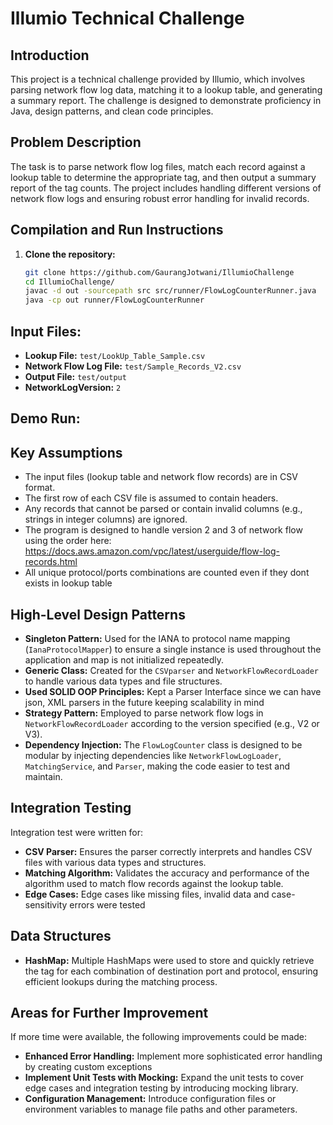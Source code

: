 # Illumio Technical Challenge

## Introduction

This project is a technical challenge provided by Illumio, which involves parsing network flow log data, matching it to a lookup table, and generating a summary report. The challenge is designed to demonstrate proficiency in Java, design patterns, and clean code principles.

## Problem Description

The task is to parse network flow log files, match each record against a lookup table to determine the appropriate tag, and then output a summary report of the tag counts. The project includes handling different versions of network flow logs and ensuring robust error handling for invalid records.

## Compilation and Run Instructions

1. **Clone the repository:**
   ```bash
   git clone https://github.com/GaurangJotwani/IllumioChallenge
   cd IllumioChallenge/
   javac -d out -sourcepath src src/runner/FlowLogCounterRunner.java
   java -cp out runner/FlowLogCounterRunner
    ```
## Input Files:

- **Lookup File:** `test/LookUp_Table_Sample.csv`
- **Network Flow Log File:** `test/Sample_Records_V2.csv`
- **Output File:** `test/output`
- **NetworkLogVersion:** `2`

## Demo Run:


## Key Assumptions

- The input files (lookup table and network flow records) are in CSV format.
- The first row of each CSV file is assumed to contain headers.
- Any records that cannot be parsed or contain invalid columns (e.g., strings in integer columns) are ignored.
- The program is designed to handle version 2 and 3 of network flow using the order here: https://docs.aws.amazon.com/vpc/latest/userguide/flow-log-records.html
- All unique protocol/ports combinations are counted even if they dont exists in lookup table

## High-Level Design Patterns

- **Singleton Pattern:** Used for the IANA to protocol name mapping (`IanaProtocolMapper`) to ensure a single instance is used throughout the application and map is not initialized repeatedly.
- **Generic Class:** Created for the `CSVparser` and `NetworkFlowRecordLoader` to handle various data types and file structures. 
- **Used SOLID OOP Principles:** Kept a Parser Interface since we can have json, XML parsers in the future keeping scalability in mind 
- **Strategy Pattern:** Employed to parse network flow logs in `NetworkFlowRecordLoader` according to the version specified (e.g., V2 or V3).
- **Dependency Injection:** The `FlowLogCounter` class is designed to be modular by injecting dependencies like `NetworkFlowLogLoader`, `MatchingService`, and `Parser`, making the code easier to test and maintain.

## Integration Testing

Integration test were written for:

- **CSV Parser:** Ensures the parser correctly interprets and handles CSV files with various data types and structures.
- **Matching Algorithm:** Validates the accuracy and performance of the algorithm used to match flow records against the lookup table.
- **Edge Cases:** Edge cases like missing files, invalid data and case-sensitivity errors were tested

## Data Structures

- **HashMap:** Multiple HashMaps were used to store and quickly retrieve the tag for each combination of destination port and protocol, ensuring efficient lookups during the matching process.

## Areas for Further Improvement

If more time were available, the following improvements could be made:

- **Enhanced Error Handling:** Implement more sophisticated error handling by creating custom exceptions
- **Implement Unit Tests with Mocking:** Expand the unit tests to cover edge cases and integration testing by introducing mocking library.
- **Configuration Management:** Introduce configuration files or environment variables to manage file paths and other parameters.
